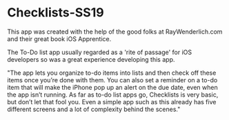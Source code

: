 # Checklists-SS19

This app was created with the help of the good folks at RayWenderlich.com and their great book iOS Apprentice. 

The To-Do list app usually regarded as a 'rite of passage' for iOS developers so was a great experience developing this app.

"The app lets you organize to-do items into lists and then check off these items once 
you’re done with them. You can also set a reminder on a to-do item that will make
the iPhone pop up an alert on the due date, even when the app isn’t running.
As far as to-do list apps go, Checklists is very basic, but don’t let that fool you. 
Even a simple app such as this already has five different screens and a lot of complexity behind the scenes."
